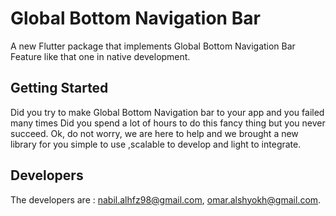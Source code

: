 # Global Bottom Navigation Bar


A new Flutter package that implements Global Bottom Navigation Bar Feature like
 that one in native development.

## Getting Started

Did you try to make Global Bottom Navigation bar to your app and you failed many times
  Did you spend a lot of hours to do this fancy thing but you never succeed.
  Ok, do not worry, we are here to help and we brought a new library for you simple to use
  ,scalable to develop and light to integrate.


## Developers

The developers are : nabil.alhfz98@gmail.com, omar.alshyokh@gmail.com.